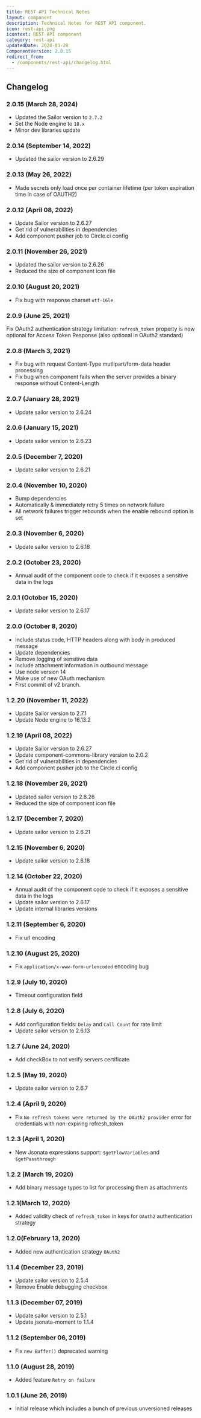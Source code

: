 ```yaml
---
title: REST API Technical Notes
layout: component
description: Technical Notes for REST API component.
icon: rest-api.png
icontext: REST API component
category: rest-api
updatedDate: 2024-03-28
ComponentVersion: 2.0.15
redirect_from:
  - /components/rest-api/changelog.html
---
```


## Changelog

### 2.0.15 (March 28, 2024)

- Updated the Sailor version to `2.7.2`
- Set the Node engine to `18.x`
- Minor dev libraries update

### 2.0.14 (September 14, 2022)

* Updated the sailor version to 2.6.29

### 2.0.13 (May 26, 2022)

* Made secrets only load once per container lifetime (per token expiration time in case of OAUTH2)

### 2.0.12 (April 08, 2022)

* Update Sailor version to 2.6.27
* Get rid of vulnerabilities in dependencies
* Add component pusher job to Circle.ci config

### 2.0.11 (November 26, 2021)

* Updated the sailor version to 2.6.26
* Reduced the size of component icon file

### 2.0.10 (August 20, 2021)

* Fix bug with response charset `utf-16le`

### 2.0.9 (June 25, 2021)

Fix OAuth2 authentication strategy limitation: `refresh_token` property is now optional for Access Token Response (also optional in OAuth2 standard)

### 2.0.8 (March 3, 2021)

* Fix bug with request Content-Type mutlipart/form-data header processing
* Fix bug when component fails when the server provides a binary response without Content-Length

### 2.0.7 (January 28, 2021)

* Update sailor version to 2.6.24

### 2.0.6 (January 15, 2021)

* Update sailor version to 2.6.23

### 2.0.5 (December 7, 2020)

* Update sailor version to 2.6.21

### 2.0.4 (November 10, 2020)

* Bump dependencies
* Automatically & immediately retry 5 times on network failure
* All network failures trigger rebounds when the enable rebound option is set

### 2.0.3 (November 6, 2020)

* Update sailor version to 2.6.18

### 2.0.2 (October 23, 2020)

* Annual audit of the component code to check if it exposes a sensitive data in the logs

### 2.0.1 (October 15, 2020)

* Update sailor version to 2.6.17

### 2.0.0 (October 8, 2020)

* Include status code, HTTP headers along with body in produced message
* Update dependencies
* Remove logging of sensitive data
* Include attachment information in outbound message
* Use node version 14
* Make use of new OAuth mechanism
* First commit of v2 branch.

### 1.2.20 (November 11, 2022)

* Update Sailor version to 2.7.1
* Update Node engine to 16.13.2

### 1.2.19 (April 08, 2022)

* Update Sailor version to 2.6.27
* Update component-commons-library version to 2.0.2
* Get rid of vulnerabilities in dependencies
* Add component pusher job to the Circle.ci config

### 1.2.18 (November 26, 2021)

* Updated sailor version to 2.6.26
* Reduced the size of component icon file

### 1.2.17 (December 7, 2020)

* Update sailor version to 2.6.21

### 1.2.15 (November 6, 2020)

* Update sailor version to 2.6.18

### 1.2.14 (October 22, 2020)

* Annual audit of the component code to check if it exposes a sensitive data in the logs
* Update sailor version to 2.6.17
* Update internal libraries versions

### 1.2.11 (September 6, 2020)

* Fix url encoding

### 1.2.10 (August 25, 2020)

* Fix `application/x-www-form-urlencoded` encoding bug

### 1.2.9 (July 10, 2020)

* Timeout configuration field

### 1.2.8 (July 6, 2020)

* Add configuration fields: `Delay` and `Call Count` for rate limit
* Update sailor version to 2.6.13

### 1.2.7 (June 24, 2020)

* Add checkBox to not verify servers certificate

### 1.2.5 (May 19, 2020)

* Update sailor version to 2.6.7

### 1.2.4 (April 9, 2020)

* Fix `No refresh tokens were returned by the OAuth2 provider` error for credentials with non-expiring refresh_token

### 1.2.3 (April 1, 2020)

* New Jsonata expressions support: `$getFlowVariables` and `$getPassthrough`

### 1.2.2 (March 19, 2020)

* Add binary message types to list for processing them as attachments

### 1.2.1(March 12, 2020)

* Added validity check of `refresh_token` in keys for `OAuth2` authentication strategy

### 1.2.0(February 13, 2020)

* Added new authentication strategy `OAuth2`

### 1.1.4 (December 23, 2019)

* Update sailor version to 2.5.4
* Remove Enable debugging checkbox

### 1.1.3 (December 07, 2019)

* Update sailor version to 2.5.1
* Update jsonata-moment to 1.1.4

### 1.1.2 (September 06, 2019)

* Fix `new Buffer()` deprecated warning

### 1.1.0 (August 28, 2019)

* Added feature `Retry on failure`

### 1.0.1 (June 26, 2019)

* Initial release which includes a bunch of previous unversioned releases
